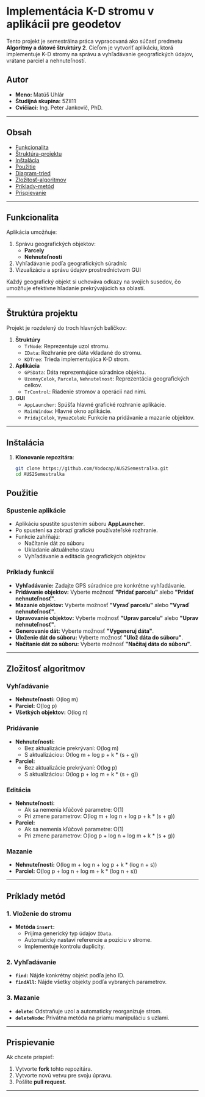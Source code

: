 # Implementácia K-D stromu v aplikácii pre geodetov

Tento projekt je semestrálna práca vypracovaná ako súčasť predmetu **Algoritmy a dátové štruktúry 2**. Cieľom je vytvoriť aplikáciu, ktorá implementuje K-D stromy na správu a vyhľadávanie geografických údajov, vrátane parciel a nehnuteľností.

## Autor
- **Meno:** Matúš Uhlár
- **Študijná skupina:** 5ZII11
- **Cvičiaci:** Ing. Peter Jankovič, PhD.

---

## Obsah

- [Funkcionalita](#funkcionalita)
- [Štruktúra-projektu](#štruktúra-projektu)
- [Inštalácia](#inštalácia)
- [Použitie](#použitie)
- [Diagram-tried](#diagram-tried)
- [Zložitosť-algoritmov](#zložitosť-algoritmov)
- [Príklady-metód](#príklady-metód)
- [Prispievanie](#prispievanie)

---

## Funkcionalita

Aplikácia umožňuje:
1. Správu geografických objektov:
   - **Parcely**
   - **Nehnuteľnosti**
2. Vyhľadávanie podľa geografických súradníc
3. Vizualizáciu a správu údajov prostredníctvom GUI

Každý geografický objekt si uchováva odkazy na svojich susedov, čo umožňuje efektívne hľadanie prekrývajúcich sa oblastí.

---

## Štruktúra projektu

Projekt je rozdelený do troch hlavných balíčkov:
1. **Štruktúry**
   - `TrNode`: Reprezentuje uzol stromu.
   - `IData`: Rozhranie pre dáta vkladané do stromu.
   - `KDTree`: Trieda implementujúca K-D strom.
2. **Aplikácia**
   - `GPSData`: Dáta reprezentujúce súradnice objektu.
   - `UzemnyCelok`, `Parcela`, `Nehnutelnost`: Reprezentácia geografických celkov.
   - `TrControl`: Riadenie stromov a operácií nad nimi.
3. **GUI**
   - `AppLauncher`: Spúšťa hlavné grafické rozhranie aplikácie.
   - `MainWindow`: Hlavné okno aplikácie.
   - `PridajCelok`, `VymazCelok`: Funkcie na pridávanie a mazanie objektov.

---

## Inštalácia

1. **Klonovanie repozitára**:
   ```bash
   git clone https://github.com/Vodocap/AUS2Semestralka.git
   cd AUS2Semestralka

## Použitie

### Spustenie aplikácie
- Aplikáciu spustíte spustením súboru **AppLauncher**.
- Po spustení sa zobrazí grafické používateľské rozhranie.
- Funkcie zahŕňajú:
  - Načítanie dát zo súboru
  - Ukladanie aktuálneho stavu
  - Vyhľadávanie a editácia geografických objektov

### Príklady funkcií
- **Vyhľadávanie:** Zadajte GPS súradnice pre konkrétne vyhľadávanie.
- **Pridávanie objektov:** Vyberte možnosť **"Pridať parcelu"** alebo **"Pridať nehnuteľnosť"**.
-  **Mazanie objektov:** Vyberte možnosť **"Vyraď parcelu"** alebo **"Vyraď nehnuteľnosť"**.
-  **Upravovanie objektov:** Vyberte možnosť **"Uprav parcelu"** alebo **"Uprav nehnuteľnosť"**.
-  **Generovanie dát:** Vyberte možnosť **"Vygeneruj dáta"**.
-  **Uloženie dát do súboru:** Vyberte možnosť **"Ulož dáta do súboru"**.
-  **Načítanie dát zo súboru:** Vyberte možnosť **"Načítaj dáta do súboru"**.


---

## Zložitosť algoritmov

### Vyhľadávanie
- **Nehnuteľností:** O(log m)
- **Parciel:** O(log p)
- **Všetkých objektov:** O(log n)

### Pridávanie
- **Nehnuteľností:**
  - Bez aktualizácie prekrývaní: O(log m)
  - S aktualizáciou: O(log m + log p + k * (s + g))
- **Parciel:**
  - Bez aktualizácie prekrývaní: O(log p)
  - S aktualizáciou: O(log p + log m + k * (s + g))

### Editácia
- **Nehnuteľností:**
  - Ak sa nemenia kľúčové parametre: O(1)
  - Pri zmene parametrov: O(log m + log n + log p + k * (s + g))
- **Parciel:**
  - Ak sa nemenia kľúčové parametre: O(1)
  - Pri zmene parametrov: O(log p + log n + log m + k * (s + g))

### Mazanie
- **Nehnuteľností:** O(log m + log n + log p + k * (log n + s))
- **Parciel:** O(log p + log n + log m + k * (log n + s))

---

## Príklady metód

### 1. Vloženie do stromu
- **Metóda `insert`:**
  - Prijíma generický typ údajov `IData`.
  - Automaticky nastaví referencie a pozíciu v strome.
  - Implementuje kontrolu duplicity.

### 2. Vyhľadávanie
- **`find`:** Nájde konkrétny objekt podľa jeho ID.
- **`findAll`:** Nájde všetky objekty podľa vybraných parametrov.

### 3. Mazanie
- **`delete`:** Odstraňuje uzol a automaticky reorganizuje strom.
- **`deleteNode`:** Privátna metóda na priamu manipuláciu s uzlami.

---

## Prispievanie

Ak chcete prispieť:
1. Vytvorte **fork** tohto repozitára.
2. Vytvorte novú vetvu pre svoju úpravu.
3. Pošlite **pull request**.
---

